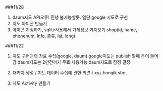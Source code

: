 
###11/28
  1. daum지도 API오류! 진행 불가능할듯. 일단 google 지도로 구현
  2. 지도 아이콘 만들기
  3. 아이콘 지정하기, sqlite사용해서 가게정보 가져오기 shop(id, name, phonenum, info, 종류, lat, long)

###11/22
 1. 지도 구현관련 자료 수집(google, daum)
 google지도는 publish 할때 돈이 들어감
 daum지도는 2만건까지 무료 사용가능
 daum지도로 잠정 결정
 
 2. 패키지 생성 / 지도 데이터 수집에 관한 의견 / 
 xyz.hongik.stm, 
 3. 지도 Activity 만들기 
